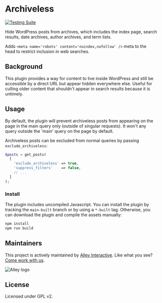 # Archiveless

[![Testing Suite](https://github.com/alleyinteractive/archiveless/actions/workflows/unit-test.yml/badge.svg)](https://github.com/alleyinteractive/archiveless/actions/workflows/unit-test.yml)

Hide WordPress posts from archives, which includes the index page, search
results, date archives, author archives, and term lists.

Adds `<meta name='robots' content='noindex,nofollow' />` meta to the head to
restrict inclusion in web searches.

## Background

This plugin provides a way for content to live inside WordPress and still be
accessible by a direct URL but appear hidden everywhere else. Useful for culling
older content that shouldn't appear in search results because it is untimely.

## Usage

By default, the plugin will prevent archiveless posts from appearing on the page
in the main query only (outside of singular requests). It won't any query
outside the 'main' query on the page by default.

Archiveless posts can be excluded from normal queries by passing `exclude_archiveless`:

```php
$posts = get_posts(
  [
    'exclude_archiveless' => true,
    'suppress_filters'    => false,
    // ...
  ]
);
```

### Install

The plugin includes uncompiled Javascript. You can install the plugin by
tracking the `main-built` branch or by using a `*-built` tag. Otherwise, you can
download the plugin and compile the assets manually:

```bash
npm install
npm run build
```

## Maintainers

This project is actively maintained by [Alley
Interactive](https://github.com/alleyinteractive). Like what you see? [Come work
with us](https://alley.co/careers/).

![Alley logo](https://avatars.githubusercontent.com/u/1733454?s=200&v=4)

## License

Licensed under GPL v2.